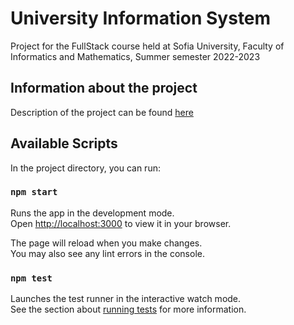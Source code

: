 # University Information System 

Project for the FullStack course held at Sofia University, Faculty of Informatics and Mathematics, Summer semester 2022-2023

## Information about the project
Description of the project can be found [here](./University%20Information%20System%20Course_Node_Express_React_Project_Summary.pdf)
## Available Scripts

In the project directory, you can run:

### `npm start`

Runs the app in the development mode.\
Open [http://localhost:3000](http://localhost:3000) to view it in your browser.

The page will reload when you make changes.\
You may also see any lint errors in the console.

### `npm test`

Launches the test runner in the interactive watch mode.\
See the section about [running tests](https://facebook.github.io/create-react-app/docs/running-tests) for more information.
